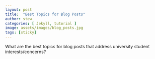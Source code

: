 ```yaml
---
layout: post
title:  "Best Topics for Blog Posts"
author: stew
categories: [ Jekyll, tutorial ]
image: assets/images/blog_posts.jpg
tags: [sticky]
---
```


What are the best topics for blog posts that address university student interests/concerns?
